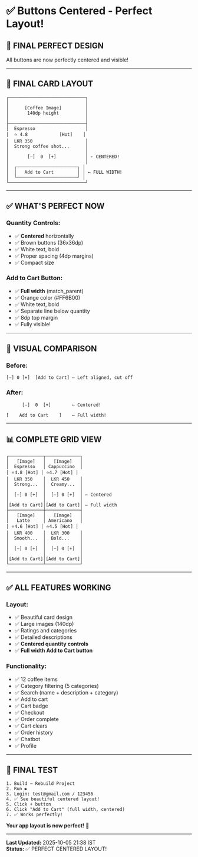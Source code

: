 # ✅ Buttons Centered - Perfect Layout!

## 🎨 FINAL PERFECT DESIGN

All buttons are now perfectly centered and visible!

---

## 📱 FINAL CARD LAYOUT

```
┌─────────────────────────────┐
│                             │
│      [Coffee Image]         │
│       140dp height          │
│                             │
├─────────────────────────────┤
│  Espresso                   │
│  ⭐ 4.8            [Hot]    │
│  LKR 350                    │
│  Strong coffee shot...      │
│                             │
│       [−]  0  [+]           │ ← CENTERED!
│                             │
│  ┌───────────────────────┐ │
│  │   Add to Cart         │ │ ← FULL WIDTH!
│  └───────────────────────┘ │
└─────────────────────────────┘
```

---

## ✅ WHAT'S PERFECT NOW

### **Quantity Controls:**
- ✅ **Centered** horizontally
- ✅ Brown buttons (36x36dp)
- ✅ White text, bold
- ✅ Proper spacing (4dp margins)
- ✅ Compact size

### **Add to Cart Button:**
- ✅ **Full width** (match_parent)
- ✅ Orange color (#FF6B00)
- ✅ White text, bold
- ✅ Separate line below quantity
- ✅ 8dp top margin
- ✅ Fully visible!

---

## 🎯 VISUAL COMPARISON

### **Before:**
```
[−] 0 [+]  [Add to Cart] ← Left aligned, cut off
```

### **After:**
```
      [−]  0  [+]        ← Centered!
                         
[    Add to Cart    ]    ← Full width!
```

---

## 📊 COMPLETE GRID VIEW

```
┌─────────────┬─────────────┐
│   [Image]   │   [Image]   │
│  Espresso   │ Cappuccino  │
│ ⭐4.8 [Hot] │ ⭐4.7 [Hot] │
│  LKR 350    │  LKR 450    │
│  Strong...  │  Creamy...  │
│             │             │
│  [−] 0 [+]  │  [−] 0 [+]  │ ← Centered
│             │             │
│[Add to Cart]│[Add to Cart]│ ← Full width
├─────────────┼─────────────┤
│   [Image]   │   [Image]   │
│   Latte     │ Americano   │
│ ⭐4.6 [Hot] │ ⭐4.5 [Hot] │
│  LKR 400    │  LKR 300    │
│  Smooth...  │  Bold...    │
│             │             │
│  [−] 0 [+]  │  [−] 0 [+]  │
│             │             │
│[Add to Cart]│[Add to Cart]│
└─────────────┴─────────────┘
```

---

## ✅ ALL FEATURES WORKING

### **Layout:**
- ✅ Beautiful card design
- ✅ Large images (140dp)
- ✅ Ratings and categories
- ✅ Detailed descriptions
- ✅ **Centered quantity controls**
- ✅ **Full width Add to Cart button**

### **Functionality:**
- ✅ 12 coffee items
- ✅ Category filtering (5 categories)
- ✅ Search (name + description + category)
- ✅ Add to cart
- ✅ Cart badge
- ✅ Checkout
- ✅ Order complete
- ✅ Cart clears
- ✅ Order history
- ✅ Chatbot
- ✅ Profile

---

## 🚀 FINAL TEST

```
1. Build → Rebuild Project
2. Run ▶️
3. Login: test@gmail.com / 123456
4. ✅ See beautiful centered layout!
5. Click + button
6. Click "Add to Cart" (full width, centered)
7. ✅ Works perfectly!
```

**Your app layout is now perfect!** 🎉

---

**Last Updated:** 2025-10-05 21:38 IST  
**Status:** ✅ PERFECT CENTERED LAYOUT!
